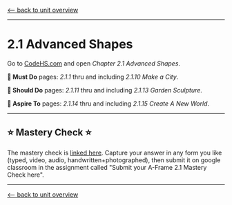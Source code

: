 
[<-- back to unit overview](README.md)

---

# 2.1 Advanced Shapes


Go to [CodeHS.com](https://www.codehs.com) and open _Chapter 2.1 Advanced Shapes_.

__🍎 Must Do__ pages: _2.1.1_ thru and including _2.1.10 Make a City_.

__🥳 Should Do__ pages: _2.1.11_ thru and including _2.1.13 Garden Sculpture_.

__🤯 Aspire To__ pages: _2.1.14_ thru and including _2.1.15 Create A New World_.


---

## ⭐ Mastery Check ⭐
The mastery check is [linked here](). Capture your answer in any form you like (typed, video, audio, handwritten+photographed), then submit it on google classroom in the assignment called "Submit your A-Frame 2.1 Mastery Check here".

---
[<-- back to unit overview](README.md)
